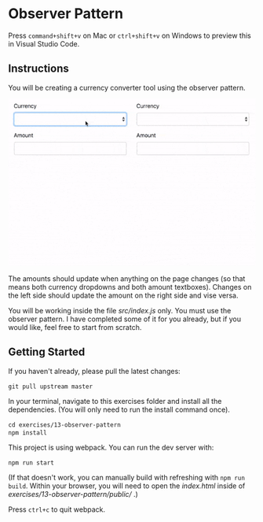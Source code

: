 # Observer Pattern

Press `command+shift+v` on Mac or `ctrl+shift+v` on Windows to preview this in Visual Studio Code.

## Instructions

You will be creating a currency converter tool using the observer pattern.

![Press command+p (Mac) or ctrl+p (Windows) and search for currency-converter.gif](../../docs/img/currency-converter.gif)

The amounts should update when anything on the page changes (so that means both currency dropdowns and both amount textboxes). Changes on the left side should update the amount on the right side and vise versa.

You will be working inside the file _src/index.js_ only. You must use the observer pattern. I have completed some of it for you already, but if you would like, feel free to start from scratch.

## Getting Started

If you haven't already, please pull the latest changes:

```
git pull upstream master
```

In your terminal, navigate to this exercises folder and install all the dependencies. (You will only need to run the install command once).

```
cd exercises/13-observer-pattern
npm install
```

This project is using webpack. You can run the dev server with:

```
npm run start
```

(If that doesn't work, you can manually build with refreshing with `npm run build`. Within your browser, you will need to open the _index.html_ inside of _exercises/13-observer-pattern/public/_ .)

Press `ctrl+c` to quit webpack.
